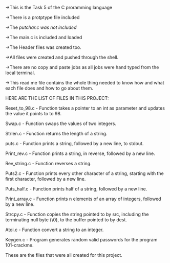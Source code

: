 ->This is the Task 5 of the C proramming language

->There is a protptype file included

->The _putchar.c was not included_

->The main.c is included and loaded

->The Header files was created too.

->All files were created and pushed through the shell.

->There are no copy and paste jobs as all jobs were hand typed from the local terminal.

->This read me file contains the whole thing needed to know how and what each file does and how to go about them.


HERE ARE THE LIST OF FILES IN THIS PROJECT:

Reset_to_98.c - Function takes a pointer to an int as parameter and updates the value it points to to 98.

Swap.c - Function swaps the values of two integers.

Strlen.c - Function returns the length of a string.

puts.c - Function prints a string, followed by a new line, to stdout.

Print_rev.c - Function prints a string, in reverse, followed by a new line.

Rev_string.c - Function reverses a string.

Puts2.c - Function prints every other character of a string, starting with the first character, followed by a new line.

Puts_half.c - Function prints half of a string, followed by a new line.

Print_array.c - Function prints n elements of an array of integers, followed by a new line.

Strcpy.c - Function copies the string pointed to by src, including the terminating null byte (\0), to the buffer pointed to by dest.

Atoi.c - Function convert a string to an integer.

Keygen.c - Program generates random valid passwords for the program 101-crackme.

These are the files that were all created for this project.
